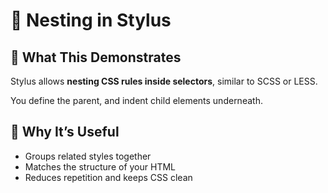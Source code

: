 # 📘 Nesting in Stylus

## 🧠 What This Demonstrates

Stylus allows **nesting CSS rules inside selectors**, similar to SCSS or LESS.

You define the parent, and indent child elements underneath.

## 📌 Why It’s Useful

- Groups related styles together
- Matches the structure of your HTML
- Reduces repetition and keeps CSS clean

